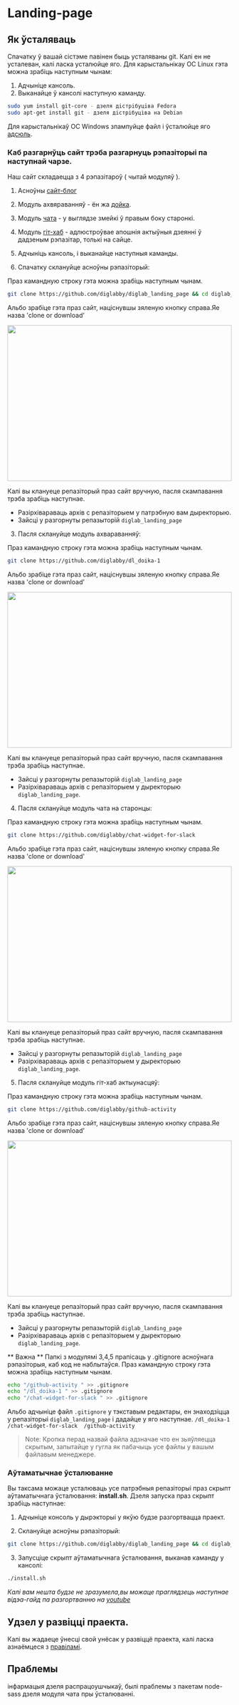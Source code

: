 # Landing-page 

## Як ўсталяваць

Спачатку ў вашай сiстэме павiнен быць усталяваны git. Калi ен не усталеван, калi ласка усталюйце яго.
Для карыстальнiкау ОС Linux гэта можна зрабiць наступным чынам:
  1. Адчынiце кансоль.
  2. Выканайце ў кансолi наступную каманду.

```bash 
sudo yum install git-core - дзеля дiстрiбуцiва Fedora
sudo apt-get install git - дзеля дiстрiбуцiва на Debian
```
Для карыстальнiкаў ОС Windows зпампуйце файл i ўсталюйце яго [адсюль](https://desktop.github.com/).


### Каб разгарнўць сайт трэба разгарнуць рэпазіторыі па наступнай чарзе.

Наш сайт складаецца з 4 рэпазітароў ( чытай модуляў ).
1. Асноўны [сайт-блог](https://github.com/diglabby/diglab_landing_page)
2. Модуль ахвяраванняў - ён жа [дойка](https://github.com/diglabby/dl_doika-1).
3. Модуль [чатa](https://github.com/diglabby/chat-widget-for-slack ) - у выглядзе змейкі ў правым боку старонкі.
4. Модуль [гіт-хаб](https://github.com/diglabby/github-activity) - адлюстроўвае апошнія актыўныя дзеянні ў дадзеным рэпазітар, толькі на сайце.


1. Адчынiць кансоль, i выканайце наступныя каманды.
2. Спачатку склануйце асноўны рэпазіторый:

Праз камандную строку гэта можна зрабiць наступным чынам.
```bash 
git clone https://github.com/diglabby/diglab_landing_page && cd diglab_landing_page 
```
Альбо зрабiце гэта праз сайт, нацiснувшы зяленую кнопку справа.Яе назва 'clone or download'

<img width="100%" height="350" src="docs/download_button.png"> 

Калi вы клануеце репазiторый праз сайт вручную, пасля скампавання трэба зрабiць наступнае.
 * Разiрхiвараваць архiв с репазiторыем у патрэбную вам дыректорыю.
 * Зайсцi у разгорнуты репазыторiй `diglab_landing_page`

3. Пасля склануйце модуль ахвараванняў: 

Праз камандную строку гэта можна зрабiць наступным чынам.
```bash 
git clone https://github.com/diglabby/dl_doika-1
```
Альбо зрабiце гэта праз сайт, нацiснувшы зяленую кнопку справа.Яе назва 'clone or download'

<img width="100%" height="350" src="docs/download_button.png"> 

Калi вы клануеце репазiторый праз сайт вручную, пасля скампавання трэба зрабiць наступнае.
 * Зайсцi у разгорнуты репазыторiй `diglab_landing_page`
 * Разiрхiвараваць архiв с репазiторыем у дыректорыю `diglab_landing_page`.

4. Пасля склануйце модуль чата на старонцы:

Праз камандную строку гэта можна зрабiць наступным чынам.
```bash 
git clone https://github.com/diglabby/chat-widget-for-slack 
```
Альбо зрабiце гэта праз сайт, нацiснувшы зяленую кнопку справа.Яе назва 'clone or download'

<img width="100%" height="350" src="docs/download_button.png"> 

Калi вы клануеце репазiторый праз сайт вручную, пасля скампавання трэба зрабiць наступнае.
 * Зайсцi у разгорнуты репазыторiй `diglab_landing_page`
 * Разiрхiвараваць архiв с репазiторыем у дыректорыю `diglab_landing_page`.


5. Пасля склануйце модуль гіт-хаб актыунасцяў: 

Праз камандную строку гэта можна зрабiць наступным чынам.
```bash 
git clone https://github.com/diglabby/github-activity 
```
Альбо зрабiце гэта праз сайт, нацiснувшы зяленую кнопку справа.Яе назва 'clone or download'

<img width="100%" height="350" src="docs/download_button.png"> 

Калi вы клануеце репазiторый праз сайт вручную, пасля скампавання трэба зрабiць наступнае.
 * Зайсцi у разгорнуты репазыторiй `diglab_landing_page`
 * Разiрхiвараваць архiв с репазiторыем у дыректорыю `diglab_landing_page`.


** Важна **
Папкі з модулямі 3,4,5 прапісаць у .gitignore асноўнага рэпазіторыя, каб код не наблытаўся. 
Праз камандную строку гэта можна зрабiць наступным чынам.

```bash 
echo "/github-activity " >> .gitignore 
echo "/dl_doika-1 " >> .gitignore
echo "/chat-widget-for-slack " >> .gitignore
```
Альбо адчынiце файл `.gitignore` у тэкставым редактары, ен знаходзiцца у репазiторыi `diglab_landing_page` i дадайце у яго наступнае.
`
/dl_doika-1
/chat-widget-for-slack 
/github-activity 
`
> Note: Кропка перад назвай файла адзначае что ен зьяўляецца скрытым, запытайце у гугла як пабачыць усе файлы у вашым файлавым менеджере.


### Aўтаматычнае ўсталюванне

Вы таксама можаце усталюваць усе патрэбныя репазiторыi праз скрыпт аўтаматычнага ўсталювання: **install.sh**.
Дзеля запуска праз скрыпт зрабіць наступнае:

1. Адчыніце консоль у дырэкторыі у якўю будзе разгортвацца праект.

2. Склануйце асноўны рэпазіторый:

```bash 
git clone https://github.com/diglabby/diglab_landing_page && cd diglab_landing_page  
```
3. Запусціце скрыпт аўтаматычнага ўсталювання, выканав каманду у кансолі: 
    
```bash 
./install.sh 
```

 *Калi вам нешта будзе не зразумела,вы можаце праглядзець наступнае вiдэа-гайд па разгортванню на [youtube](https://youtu.be/rt5h6KnxeUY)* 

## Удзел у развіцці праекта.

Калі вы жадаеце ўнесці свой унёсак у развіццё праекта, калі ласка азнаёмцеся з [правіламі](./docs/contributing.md).


## Праблемы

iнфармацыя дзеля распрацоушчыкаў, былi праблемы з пакетам node-sass дзеля модуля чата пры ўсталюваннi.
